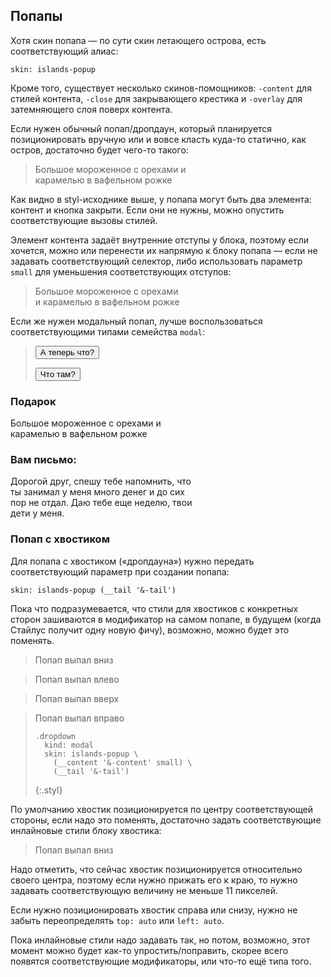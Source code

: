---
---

## Попапы

Хотя скин попапа — по сути скин летающего острова, есть соответствующий алиас:

    skin: islands-popup

Кроме того, существует несколько скинов-помощников: `-content` для стилей контента, `-close` для закрывающего крестика и `-overlay` для затемняющего слоя поверх контента.

Если нужен обычный попап/дропдаун, который планируется позиционировать вручную или и вовсе класть куда-то статично, как остров, достаточно будет чего-то такого:

> <div class="popup" style="width: 300px;">
>     <div class="popup-content text">
>         Большое мороженное с орехами и карамелью в вафельном рожке
>     </div>
>     <div class="popup-close"></div>
> </div>
>
> <div class="example:popup"></div>

Как видно в styl-исходнике выше, у попапа могут быть два элемента: контент и кнопка закрыти. Если они не нужны, можно опустить соответствующие вызовы стилей.

Элемент контента задаёт внутренние отступы у блока, поэтому если хочется, можно или перенести их напрямую к блоку попапа — если не задавать соответствующий селектор, либо использовать параметр `small` для уменьшения соответствующих отступов:

> <div class="small-popup" style="width: 240px;">
>     Большое мороженное с орехами и карамелью в вафельном рожке
> </div>
>
> <div class="example:small-popup"></div>

Если же нужен модальный попап, лучше воспользоваться соответствующими типами семейства `modal`:

> <p>
>     <button class="small-button" type="button" data-modal="Popup2">
>         <span class="button-content">А теперь что?</span>
>     </button>
> </p>
>
> <p>
>     <button class="small-button" type="button" data-modal="Popup1">
>         <span class="button-content">Что там?</span>
>     </button>
> </p>
>
> <div class="example:modal"></div>

<div class="modal-wrap is-hidden" id="Popup1">
    <div class="modal" style="width: 300px;">
        <div class="modal-content text">
            <h3>Подарок</h3>
            <p>Большое мороженное с орехами и карамелью в вафельном рожке</p>
        </div>
        <div class="modal-close"></div>
    </div>
</div>
<div class="modal-wrap is-hidden" id="Popup2">
    <div class="modal-overlay"></div>
    <div class="modal" style="width: 300px;">
        <div class="modal-content text">
            <h3>Вам письмо:</h3>
            <p>Дорогой друг, спешу тебе напомнить, что ты занимал у меня много денег и до сих пор не отдал. Даю тебе еще неделю, твои дети у меня.</p>
        </div>
        <div class="modal-close"></div>
    </div>
</div>

### Попап с хвостиком

Для попапа с хвостиком («дропдауна») нужно передать соответствующий параметр при создании попапа:

    skin: islands-popup (__tail '&-tail')

Пока что подразумевается, что стили для хвостиков с конкретных сторон зашиваются в модификатор на самом попапе, в будущем (когда Стайлус получит одну новую фичу), возможно, можно будет это поменять.

> <div class="dropdown dropdown_to_bottom">
>     <div class="dropdown-tail"></div>
>     <div class="dropdown-content text">
>         Попап выпал вниз
>     </div>
> </div>
>
> <div class="example:dropdown"></div>

> <div class="dropdown dropdown_to_left">
>     <div class="dropdown-tail"></div>
>     <div class="dropdown-content text">
>         Попап выпал влево
>     </div>
> </div>

> <div class="dropdown dropdown_to_top">
>     <div class="dropdown-tail"></div>
>     <div class="dropdown-content text">
>         Попап выпал вверх
>     </div>
> </div>

> <div class="dropdown dropdown_to_right">
>     <div class="dropdown-tail"></div>
>     <div class="dropdown-content text">
>         Попап выпал вправо
>     </div>
> </div>
>
>     .dropdown
>       kind: modal
>       skin: islands-popup \
>         (__content '&-content' small) \
>         (__tail '&-tail')
> {:.styl}

По умолчанию хвостик позиционируется по центру соответствующей стороны, если надо это поменять, достаточно задать соответствующие инлайновые стили блоку хвостика:

> <div class="dropdown dropdown_to_bottom">
>     <div class="dropdown-tail" style="left: 11px"></div>
>     <div class="dropdown-content text">
>         Попап выпал вниз
>     </div>
> </div>

Надо отметить, что сейчас хвостик позиционируется относительно своего центра, поэтому если нужно прижать его к краю, то нужно задавать соответствующую величину не меньше 11 пикселей.

Если нужно позиционировать хвостик справа или снизу, нужно не забыть переопределять `top: auto` или `left: auto`.

Пока инлайновые стили надо задавать так, но потом, возможно, этот момент можно будет как-то упростить/поправить, скорее всего появятся соответствующие модификаторы, или что-то ещё типа того.
